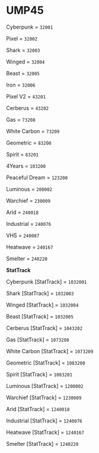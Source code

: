# UMP45


Cyberpunk = `32001`

Pixel = `32002`

Shark = `32003`

Winged = `32004`

Beast = `32005`

Iron = `32006`

Pixel V2 = `43201`

Cerberus = `43202`

Gas = `73208`

White Carbon = `73209`

Geometric = `83200`

Spirit = `83201`

4Years = `103200`

Peaceful Dream = `123200`

Luminous = `200002`

Warchief = `230009`

Arid = `240018`

Industrial = `240076`

VHS = `240087`

Heatwave = `240167`

Smelter = `240220`

**StatTrack**


Cyberpunk [StatTrack] = `1032001`

Shark [StatTrack] = `1032003`

Winged [StatTrack] = `1032004`

Beast [StatTrack] = `1032005`

Cerberus [StatTrack] = `1043202`

Gas [StatTrack] = `1073208`

White Carbon [StatTrack] = `1073209`

Geometric [StatTrack] = `1083200`

Spirit [StatTrack] = `1083201`

Luminous [StatTrack] = `1200002`

Warchief [StatTrack] = `1230009`

Arid [StatTrack] = `1240018`

Industrial [StatTrack] = `1240076`

Heatwave [StatTrack] = `1240167`

Smelter [StatTrack] = `1240220`